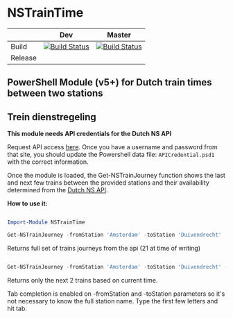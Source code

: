 # NSTrainTime 


|  | Dev | Master |
|----------|----------|----------|
| Build | [![Build Status](https://darkcrystal.visualstudio.com/NSTrainTime/_apis/build/status/whiteken.NSTrainTime?branchName=dev)](https://darkcrystal.visualstudio.com/NSTrainTime/_build/latest?definitionId=4&branchName=dev) | [![Build Status](https://darkcrystal.visualstudio.com/NSTrainTime/_apis/build/status/whiteken.NSTrainTime?branchName=master)](https://darkcrystal.visualstudio.com/NSTrainTime/_build/latest?definitionId=4&branchName=master) |
| Release |  |  |


## PowerShell Module (v5+) for Dutch train times between two stations 
## Trein dienstregeling

**This module needs API credentials for the Dutch NS API**

Request API access [here](https://www.ns.nl/ews-aanvraagformulier/?0).
Once you have a username and password from that site, you should update the Powershell data file: `APICredential.psd1` with the correct information.

Once the module is loaded, the Get-NSTrainJourney function shows the last and next few trains between the provided stations and their availability determined from the [Dutch NS API](https://www.ns.nl/en/travel-information/ns-api).  

**How to use it:**

```powershell

Import-Module NSTrainTime

Get-NSTrainJourney -fromStation 'Amsterdam' -toStation 'Duivendrecht'

```

Returns full set of trains journeys from the api (21 at time of writing)

```powershell

Get-NSTrainJourney -fromStation 'Amsterdam' -toStation 'Duivendrecht' -Next 2

```

Returns only the next 2 trains based on current time.

Tab completion is enabled on -fromStation and -toStation parameters so it's not necessary to know the full station name.  Type the first few letters and hit tab.
